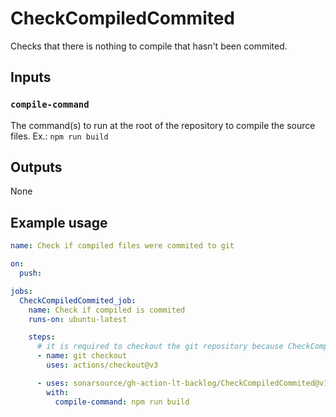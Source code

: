 # CheckCompiledCommited

Checks that there is nothing to compile that hasn't been commited.

## Inputs

### `compile-command`

The command(s) to run at the root of the repository to compile the source files. Ex.: `npm run build`

## Outputs

None

## Example usage

```yaml
name: Check if compiled files were commited to git

on:
  push:

jobs:
  CheckCompiledCommited_job:
    name: Check if compiled is commited
    runs-on: ubuntu-latest

    steps:
      # it is required to checkout the git repository because CheckCompiledCommited depends on git
      - name: git checkout
        uses: actions/checkout@v3

      - uses: sonarsource/gh-action-lt-backlog/CheckCompiledCommited@v1
        with:
          compile-command: npm run build
```

